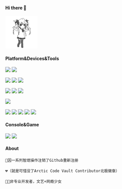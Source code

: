 #### Hi there 👋

<!--
**Xrunes/xrunes** is a ✨ _special_ ✨ repository because its `README.md` (this file) appears on your GitHub profile.

Here are some ideas to get you started:

- 🔭 I’m currently working on ...
- 🌱 I’m currently learning ...
- 👯 I’m looking to collaborate on ...
- 🤔 I’m looking for help with ...
- 💬 Ask me about ...
- 📫 How to reach me: ...
- 😄 Pronouns: ...
- ⚡ Fun fact: ...
-->

<p>
    <img src="https://raw.githubusercontent.com/Xrunes/xrunes/main/Pani_poni_dash.gif" width="100px" height="100px">
</p>

#### Platform&Devices&Tools
[![](https://img.shields.io/badge/Windows-10%20Pro-0078D6?style=flat-square&logo=Windows)](https://www.microsoft.com/software-download/windows10)
[![](https://img.shields.io/badge/Ubuntu-20.04%20LTS-E95420?style=flat-square&logo=Ubuntu)](https://cn.ubuntu.com/download)

[![](https://img.shields.io/badge/Intel-i5--9400F-0071C5?style=flat-square&logo=intel)](https://ark.intel.com/content/www/cn/zh/ark/products/190883/intel-core-i5-9400f-processor-9m-cache-up-to-4-10-ghz.html)
[![](https://img.shields.io/badge/NVIDIA-RTX%202060-76B900?style=flat-square&logo=NVIDIA)](https://www.nvidia.cn/geforce/graphics-cards/rtx-2060/)
[![](https://img.shields.io/badge/TOSHIBA-P300%203TB-FF0000?style=flat-square&logo=TOSHIBA)](https://toshiba-semicon-storage.com/cn/canvio/product/internal/p300.html)

[![](https://img.shields.io/badge/Redmi-Note%207-FA6709?style=flat-square&logo=Xiaomi)](https://www.mi.com/redminote7)
[![](https://img.shields.io/badge/Raspberry%20Pi-4B-C51A4A?style=flat-square&logo=Raspberry%20Pi)](https://www.raspberrypi.org/products/raspberry-pi-4-model-b/)
[![](https://img.shields.io/badge/Audio--Technica-WS660BT-000000?style=flat-square&logo=Audio-Technica)](https://www.audio-technica.com.cn/index.php?op=productdetails&pid=1207&cid=30&sid=50)

[![](https://img.shields.io/badge/Visual%20Studio%20code-007ACC?style=flat-square&logo=visual-studio-code&logoColor=ffffff)](https://code.visualstudio.com/)

[![](https://img.shields.io/badge/Git-f05032?style=flat-square&logo=git&logoColor=ffffff)](https://git-scm.com)
[![](https://img.shields.io/badge/HTML5-E34F26?style=flat-square&logo=html5&logoColor=ffffff)](https://html.spec.whatwg.org)
[![](https://img.shields.io/badge/CSS3-1572B6?style=flat-square&logo=css3&logoColor=ffffff)](https://www.w3.org/Style/CSS/)
[![](https://img.shields.io/badge/Hexo-0E83CD?style=flat-square&logo=Hexo&logoColor=ffffff)](https://hexo.io)
[![](https://img.shields.io/badge/Nginx-269539?style=flat-square&logo=nginx&logoColor=ffffff)](https://nginx.org)

#### Console&Game
[![](https://img.shields.io/badge/Xbox-MinoriKnight-107C10?style=flat-square&logo=xbox)](https://www.xbox.com/zh-hk)
[![](https://img.shields.io/badge/Steam-夏露恩-000000?style=flat-square&logo=steam)](https://steamcommunity.com/id/xrunes)

#### About
```text
🚫因一系列智熄操作注销了Github重新注册

💔（就是可惜没了Arctic Code Vault Contributor北极徽章）

🐱‍💻非专业开发者，文艺+网瘾少女
```
